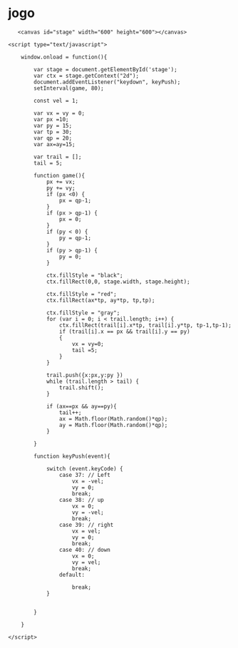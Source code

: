 # jogo
<html>
<head>
    <title>Jogo da cobrinha</title>
</head>
<body>

       <canvas id="stage" width="600" height="600"></canvas>
    
    <script type="text/javascript">
       
        window.onload = function(){
 
            var stage = document.getElementById('stage');
            var ctx = stage.getContext("2d");
            document.addEventListener("keydown", keyPush);
            setInterval(game, 80);
 
            const vel = 1;
 
            var vx = vy = 0;
            var px =10;
            var py = 15;
            var tp = 30;
            var qp = 20;
            var ax=ay=15;
 
            var trail = [];
            tail = 5;
 
            function game(){
                px += vx;
                py += vy;
                if (px <0) {
                    px = qp-1;
                }
                if (px > qp-1) {
                    px = 0;
                }
                if (py < 0) {
                    py = qp-1;
                }
                if (py > qp-1) {
                    py = 0;
                }
 
                ctx.fillStyle = "black";
                ctx.fillRect(0,0, stage.width, stage.height);
 
                ctx.fillStyle = "red";
                ctx.fillRect(ax*tp, ay*tp, tp,tp);
 
                ctx.fillStyle = "gray";
                for (var i = 0; i < trail.length; i++) {
                    ctx.fillRect(trail[i].x*tp, trail[i].y*tp, tp-1,tp-1);
                    if (trail[i].x == px && trail[i].y == py)
                    {
                        vx = vy=0;
                        tail =5;
                    }
                }
 
                trail.push({x:px,y:py })
                while (trail.length > tail) {
                    trail.shift();
                }
 
                if (ax==px && ay==py){
                    tail++;
                    ax = Math.floor(Math.random()*qp);
                    ay = Math.floor(Math.random()*qp);
                }
 
            }
 
            function keyPush(event){
 
                switch (event.keyCode) {
                    case 37: // Left
                        vx = -vel;
                        vy = 0;
                        break;
                    case 38: // up
                        vx = 0;
                        vy = -vel;
                        break;
                    case 39: // right
                        vx = vel;
                        vy = 0;
                        break;
                    case 40: // down
                        vx = 0;
                        vy = vel;
                        break;         
                    default:
                       
                        break;
                }
 
 
            }
 
        }
 
    </script>
</body>
</html>
